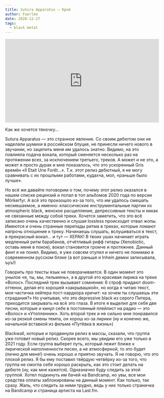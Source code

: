 ```yaml
---
title: Sutura Apparatus — Крой
author: Fuerlee
date: 2020-12-27
tags:
  - black metal
---
```


<iframe style="border: 0; width: 100%; height: 274px;" src="https://bandcamp.com/EmbeddedPlayer/album=50691111/size=large/bgcol=ffffff/linkcol=0687f5/artwork=small/transparent=true/" seamless><a href="https://suturaapparatus.bandcamp.com/album/-">Крой by Sutura Apparatus</a></iframe>

Как же хочется тяночку…

Sutura Apparatus — это странное явление. Со своим дебютом они не наделали шумихи в российском блуцке, не принесли ничего нового в звучании, но зацепить меня им удалось знатно. Видимо, на это повлияла подача вокала, который сменяется несколько раз на протяжении всех, за исключением третьего, треков. А может и не это, а может я просто дурак и мне показалось, что это ускоренный Gris времён «Il Etait Une Forêt…». Т.к. этот релиз дебютный, я не могу сравнивать с их прошлыми работами, кудахча, мол, «раньше было лучше».

Но всё же давайте поговорим о том, почему этот релиз оказался в нашем списке рецензий и попал в топ альбомов 2020 года по версии Mörkerfyr. А всё это произошло из-за того, что им удалось смешать несмешаемое, а именно: классические инструментальные партии из atmospheric black, женское расщепление, депрессивные тексты и никак не связанные между собой треки. Хочется заметить, что это всё записано очень качественно и слушая lossless происходит отвал жопы. Имеются и очень странные перепады ритма в треках, которые ломают напрочь отношение к треку. Начинаешь слушать, вслушиваться в текст, в прекрасный вокал… и тут — ХЕРАК! В твоих ушах начинает играть медленный ритм барабанов, отчётливый рифф гитары (Xenobiotic, оставь меня в покое), вокал становится громче и протяжнее. Данный финт я не понял. Видимо, я уже совсем отупел и ничего не понимаю в современном русском блэке (а вот раньше и Inhein демки записывала, ъуъ!)

Говорить про тексты язык не поворачивается. В один момент это унылое «я, ты, мы, пельмень», а в другой это красивая лирика на треке «Волос». Последний трек вызывает сомнения: 6 строф придают doom-оттенок, делая его хорошей «закрывашкой», но когда я читаю текст, моя частичка хейтера пост-хардкора кричит: «а зочем ты слушаешь эти страдания?» Но учитывая, что это depressive black из серого Питера, приходится закрывать на всё это глаза. В итоге я выделил для себя две песни, которые и кинул себе в постоянный плейлист на радио — это «Волос» и «Утопленник». Хоть второй трек и не сильно мне понравился из-за резкой смены темпа, он хорош из-за лирики (ну и конечно же, начальной вставкой из фильма «Путёвка в жизнь») 

Blackwall, которые и продвинули релиз в массы, сказали, что группа уже готовит новый релиз. Скорее всего, мы увидим его уже только в 2021 году. Если группа выберет путь, который лежит ближе к лирической наполненности песен, а не атмосферной, то это будет (лично для меня!) очень хорошо и приятно звучать. Я не говорю, что это плохой релиз. Я бы ему поставил твёрдую четвёрку из-за того, что группа не смогла себя хорошо раскрыть, как это стоит делать на дебюте (ну, как мне кажется). Одназначно буду следить за этой группой. Хотел подкинуть им бачей на Bandcamp, но увы, все мои средства оплаты заблокированы на данный момент. Как только, так сразу. Жаль, что следить за ними трудно, ведь у них только страничка на Bandcamp и страница артиста на Last.fm.
























